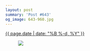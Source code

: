 ```yaml
---
layout: post
summary: 'Post #643'
og_image: 643-960.jpg
---
```


<p>
 <time>
  <a href="/643">
   {{ page.date | date: "%B %-d, %Y" }}
  </a>
 </time>
 <a href="/643">
  <figure data-taken="6/27/2017">
   <img sizes="(min-width: 700px) 50vw, calc(100vw - 2rem)" src="{{ site.assets_url }}/643-480.jpg" srcset="{{ site.assets_url }}/643-240.jpg 240w, {{ site.assets_url }}/643-480.jpg 480w, {{ site.assets_url }}/643-720.jpg 720w, {{ site.assets_url }}/643-960.jpg 960w"/>
  </figure>
 </a>
</p>

